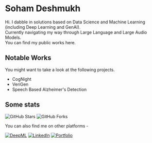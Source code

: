 # Soham Deshmukh

Hi. I dabble in solutions based on Data Science and Machine Learning (including Deep Learning and GenAI). <br>
Currently navigating my way through Large Language and Large Audio Models. <br>
You can find my public works here.

## Notable Works
You might want to take a look at the following projects.
- CogNight
- VeriGen
- Speech Based Alzheimer's Detection

<!-- <div align="center"><img src="https://github-readme-streak-stats.herokuapp.com/?user=SohamD34&theme=black-ice&hide_border=true&stroke=0000&background=0D1117&ring=00bfbf&fire=00bfbf&currStreakLabel=00bfbf" alt="SohamD34" /></div> -->

<!-- ./STAT 
<div align="center">  
  <img width="49%" height="195px" src="https://github-readme-stats.vercel.app/api?username=SohamD34&show_icons=true&count_private=true&hide_border=true&title_color=00bfbf&icon_color=00bfbf&text_color=c9d1d8&bg_color=0d1117" alt="SohamD34 github stats" /> 
  <img width="41%" height="195px" src="https://github-readme-stats.vercel.app/api/top-langs/?username=SohamD34&layout=compact&hide_border=true&title_color=00bfbf&text_color=00bfbf&bg_color=0d1115" />
</div>
 ./STATS GRAPH  -->

 ## Some stats
![GitHub Stars](https://img.shields.io/badge/dynamic/json?url=https://api.github-star-counter.workers.dev/user/SohamD34&query=$.stars&label=Stars&color=blue)
![GitHub Forks](https://img.shields.io/badge/dynamic/json?url=https://api.github-star-counter.workers.dev/user/SohamD34&query=$.forks&label=Forks&color=darkgreen)


You can also find me on other platforms -

[![DeepML](https://img.shields.io/badge/DeepML-4285F4?style=for-the-badge&logoColor=white)](https://your-link-here.com)
[![LinkedIn](https://img.shields.io/badge/linkedin-%230077B5.svg?style=for-the-badge&logo=linkedin&logoColor=white)](https://www.linkedin.com/Soham-Deshmukh-iitj)
[![Portfolio](https://img.shields.io/badge/Portfolio-%232C2052.svg?style=for-the-badge&logoColor=white)](https://sohamd34.github.io/)
